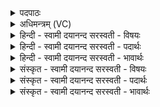 <details><summary>पदपाठः</summary>

स्रुचः॑। च॒। मे॒। च॒म॒साः। च॒। मे॒। वा॒य॒व्या᳖नि। च॒। मे॒। द्रो॒ण॒क॒ल॒श इति॑ द्रोणऽकल॒शः। च॒। मे॒। ग्रावा॑णः। च॒। मे॒। अ॒धि॒षव॑णे। अ॒धि॒सव॑ने॒ इत्य॑धि॒ऽसव॑ने। च॒। मे॒। पू॒त॒भृदिति॑ पूत॒ऽभृत्। च॒। मे॒। आ॒ध॒व॒नीय॒ इत्या॑ऽधव॒नीयः॑। च॒। मे॒। वेदिः॑। च॒। मे॒। ब॒र्हिः। च॒। मे॒। अ॒व॒भृ॒थ इत्य॑वऽभृ॒थः। च॒। मे॒। स्व॒गा॒का॒र इति॑ स्वगाऽका॒रः च॒। मे॒। य॒ज्ञेन॑। क॒ल्प॒न्ता॒म्। २१।
</details>

<details><summary>अधिमन्त्रम् (VC)</summary>

- यज्ञाङ्गवानात्मा देवताः
- देवा ऋषयः
- विराड्धृतिः
- ऋषभः
</details>

<details><summary>हिन्दी - स्वामी दयानन्द सरस्वती  - विषयः</summary>

फिर उसी विषय को अगले मन्त्र में कहा है ॥
</details>

<details><summary>हिन्दी - स्वामी दयानन्द सरस्वती  - पदार्थः</summary>

पदार्थान्वयभाषाः -  (मे) मेरे (स्रुचः) स्रुवा आदि (च) और उनकी शुद्धि (मे) मेरे (चमसाः) यज्ञ वा पाक बनाने के पात्र (च) और उनके पदार्थ (मे) मेरे (वायव्यानि) पवनों में अच्छे पदार्थ (च) और पवनों की शुद्धि करनेवाले काम (मे) मेरा (द्रोणकलशः) यज्ञ की क्रिया का कलश (च) और विशेष परिमाण (मे) मेरे (ग्रावाणः) शिलबट्टा आदि पत्थर (च) और उखली-मूसल (मे) मेरे (अधिवषणे) सोमवल्ली आदि ओषधि जिनसे कूटी पीसी जावे, वे साधन (च) और कूटना-पीसना (मे) मेरा (पूतभृत्) पवित्रता जिससे मिलती हो, वह सूप आदि (च) और बुहारी आदि (मे) मेरा (आधवनीयः) अच्छे प्रकार धोने आदि का पात्र (च) और नलिका आदि यन्त्र अर्थात् जिस नली नरकुल की चोगी आदि से तारागणों को देखते हैं, वह (मे) मेरी (वेदिः) होम करने की वेदि (च) और चौकाना आदि (मे) मेरा (बर्हिः) समीप में वृद्धि देनेवाला वा कुशसमूह (च) और जो यज्ञसमय के योग्य पदार्थ (मे) मेरा (अवभृथः) यज्ञसमाप्ति समय का स्नान (च) और चन्दन आदि का अनुलेपन करना तथा (मे) मेरा (स्वगाकारः) जिससे अपने पदार्थों को प्राप्त होते हैं, उस कर्म को जो करे वह (च) और पदार्थ को पवित्र करना ये सब (यज्ञेन) होम करने की क्रिया से (कल्पन्ताम्) समर्थ हों ॥२१ ॥
</details>

<details><summary>हिन्दी - स्वामी दयानन्द सरस्वती  - भावार्थः</summary>

भावार्थभाषाः -  वे ही मनुष्य यज्ञ करने को समर्थ होते हैं, जो साधन उपसाधनरूप यज्ञ के सिद्ध करने की सामग्री को पूरी करते हैं ॥२१ ॥
</details>

<details><summary>संस्कृत - स्वामी दयानन्द सरस्वती  - विषयः</summary>

पुनस्तमेव विषयमाह ॥
</details>

<details><summary>संस्कृत - स्वामी दयानन्द सरस्वती  - पदार्थः</summary>

पदार्थान्वयभाषाः -  मे स्रुचश्च मे चमसाश्च मे वायव्यानि च मे द्रोणकलश्च मे ग्रावाणश्च मेऽधिषवणे च मे पूतभृच्च म आधवनीयश्च मे वेदिश्च मे बर्हिश्च मेऽवभृथश्च मे स्वगाकारश्च यज्ञेन कल्पन्ताम् ॥२१ ॥
</details>

<details><summary>संस्कृत - स्वामी दयानन्द सरस्वती  - भावार्थः</summary>

भावार्थभाषाः -  त एव मनुष्या यज्ञं कर्त्तुं शक्नुवन्ति, ये साधनोपसाधनसामग्रीरलंकुर्वन्ति ॥२१ ॥
</details>
